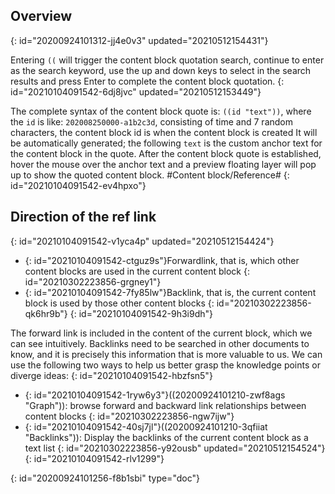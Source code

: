 ## Overview
{: id="20200924101312-jj4e0v3" updated="20210512154431"}

Entering `((` will trigger the content block quotation search, continue to enter as the search keyword, use the up and down keys to select in the search results and press Enter to complete the content block quotation.
{: id="20210104091542-6dj8jvc" updated="20210512153449"}

The complete syntax of the content block quote is: `((id "text"))`, where the `id` is like: `202008250000-a1b2c3d`, consisting of time and 7 random characters, the content block id is when the content block is created It will be automatically generated; the following `text` is the custom anchor text for the content block in the quote. After the content block quote is established, hover the mouse over the anchor text and a preview floating layer will pop up to show the quoted content block. #Content block/Reference#
{: id="20210104091542-ev4hpxo"}

## Direction of the ref link
{: id="20210104091542-v1yca4p" updated="20210512154424"}

* {: id="20210104091542-ctguz9s"}Forwardlink, that is, which other content blocks are used in the current content block
  {: id="20210302223856-grgney1"}
* {: id="20210104091542-7fy85lw"}Backlink, that is, the current content block is used by those other content blocks
  {: id="20210302223856-qk6hr9b"}
{: id="20210104091542-9h3i9dh"}

The forward link is included in the content of the current block, which we can see intuitively. Backlinks need to be searched in other documents to know, and it is precisely this information that is more valuable to us. We can use the following two ways to help us better grasp the knowledge points or diverge ideas:
{: id="20210104091542-hbzfsn5"}

* {: id="20210104091542-1ryw6y3"}((20200924101210-zwf8ags "Graph")): browse forward and backward link relationships between content blocks
  {: id="20210302223856-ngw7ijw"}
* {: id="20210104091542-40sj7jl"}((20200924101210-3qfiiat "Backlinks")): Display the backlinks of the current content block as a text list
  {: id="20210302223856-y92ousb" updated="20210512154524"}
{: id="20210104091542-rlv1299"}


{: id="20200924101256-f8b1sbi" type="doc"}
